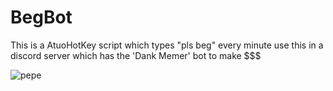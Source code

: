 # BegBot
This is a AtuoHotKey script which types "pls beg" every minute
use this in a discord server which has the 'Dank Memer' bot to make $$$


![pepe](https://user-images.githubusercontent.com/49152866/69035248-3ba6ec00-0a09-11ea-9526-641dfebb0e45.png)



